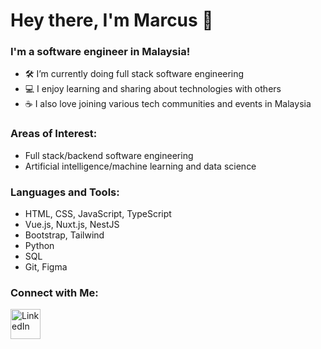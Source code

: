 # Hey there, I'm Marcus 👋

### I'm a software engineer in Malaysia!

- 🛠 I’m currently doing full stack software engineering
- 💻 I enjoy learning and sharing about technologies with others
- ☕ I also love joining various tech communities and events in Malaysia

### Areas of Interest:

- Full stack/backend software engineering
- Artificial intelligence/machine learning and data science

### Languages and Tools:

- HTML, CSS, JavaScript, TypeScript
- Vue.js, Nuxt.js, NestJS
- Bootstrap, Tailwind
- Python
- SQL
- Git, Figma

### Connect with Me:

[<img alt="LinkedIn" width="48px" src="https://brand.linkedin.com/content/dam/me/brand/en-us/brand-home/logos/In-Blue-Logo.png.original.png" style="padding-right:10px;" />](https://linkedin.com/in/marcuswkl)
